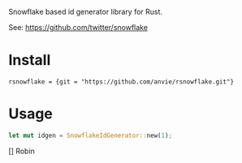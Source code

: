 
Snowflake based id generator library for Rust.

See: https://github.com/twitter/snowflake

Install
==========

```
rsnowflake = {git = "https://github.com/anvie/rsnowflake.git"}
```



Usage
======

```rust
let mut idgen = SnowflakeIdGenerator::new(1);
```
 
 
 
[] Robin

